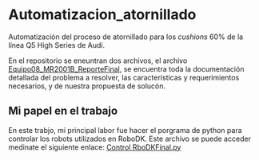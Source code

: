 # Automatizacion_atornillado
Automatización del proceso de atornillado para los _cushions_ 60% de la línea Q5 High Series de Audi.

En el repositorio se eneuntran dos archivos, el archivo [Equipo08_MR2001B_ReporteFinal](https://github.com/alejandro3141592/Automatizacion_atornillado/blob/18fb5c7d6908fde194ace60163ba11af0fc5abad/Equipo08_MR3001B_ReporteFinalDeRETO_DesarrolloDeCeldaRob%C3%B3ticaColaborativa%20(1).pdf), se encuentra toda la documentación detallada del problema a resolver, las características y requerimientos necesarios, y de nuestra propuesta de solucón.



## Mi papel en el trabajo

En este trabjo, mi principal labor fue hacer el porgrama de python para controlar los robots utilizados en RoboDK. Este archivo se puede acceder medinate el siguiente enlace: [Control RboDKFinal.py](ControlRoboDKVFinal.py)

